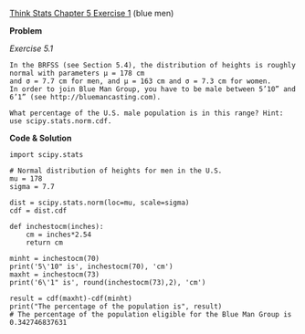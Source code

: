 [Think Stats Chapter 5 Exercise 1](http://greenteapress.com/thinkstats2/html/thinkstats2006.html#toc50) (blue men)

**Problem**

*Exercise 5.1*
```
In the BRFSS (see Section 5.4), the distribution of heights is roughly normal with parameters μ = 178 cm
and σ = 7.7 cm for men, and μ = 163 cm and σ = 7.3 cm for women.
In order to join Blue Man Group, you have to be male between 5’10” and 6’1” (see http://bluemancasting.com). 

What percentage of the U.S. male population is in this range? Hint: use scipy.stats.norm.cdf.
```

**Code & Solution**
```
import scipy.stats

# Normal distribution of heights for men in the U.S.
mu = 178
sigma = 7.7

dist = scipy.stats.norm(loc=mu, scale=sigma)
cdf = dist.cdf

def inchestocm(inches):
    cm = inches*2.54
    return cm
    
minht = inchestocm(70)
print('5\'10" is', inchestocm(70), 'cm')
maxht = inchestocm(73)
print('6\'1" is', round(inchestocm(73),2), 'cm')

result = cdf(maxht)-cdf(minht)
print("The percentage of the population is", result)
# The percentage of the population eligible for the Blue Man Group is 0.342746837631
```
